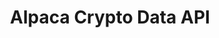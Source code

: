 ---
title: Alpaca Crypto Data API
weight: 80
summary: Alpaca Crypto Data API provides real-time & 5+ years of historical cryptocurrency data. 
---